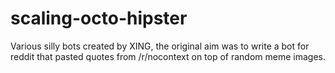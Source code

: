 scaling-octo-hipster
====================

Various silly bots created by XING, the original aim was to write a bot for reddit that pasted quotes from /r/nocontext on top of random meme images.

